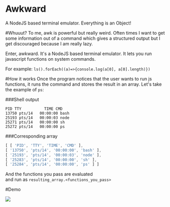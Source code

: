 # Awkward
A NodeJS based terminal emulator. Everything is an Object!

#Whuuut?
To me, awk is powerful but really weird. Often times I want to get some information
out of a command which gives a structured output but I get discouraged because
I am really lazy.

Enter, awkward. It's a NodeJS based terminal emulator. It lets you run
javascript functions on system commands.

For example:
`ls().forEach((a)=>{console.log(a[0], a[0].length)})`

#How it works
Once the program notices that the user wants to run js functions, it runs the command
and stores the result in an array. Let's take the example of `ps`:

###Shell output
``` shell
PID TTY          TIME CMD
13750 pts/14   00:00:00 bash
25193 pts/14   00:00:03 node
25271 pts/14   00:00:00 sh
25272 pts/14   00:00:00 ps
```

###Corresponding array
``` js
[ [ 'PID', 'TTY', 'TIME', 'CMD' ],
[ '13750', 'pts/14', '00:00:00', 'bash' ],
[ '25193', 'pts/14', '00:00:03', 'node' ],
[ '25283', 'pts/14', '00:00:00', 'sh' ],
[ '25284', 'pts/14', '00:00:00', 'ps' ] ]
```

And the functions you pass are evaluated
<br/>
and run as `resulting_array.<functions_you_pass>`

#Demo

![](http://i.imgur.com/yGgzNWQ.png)
